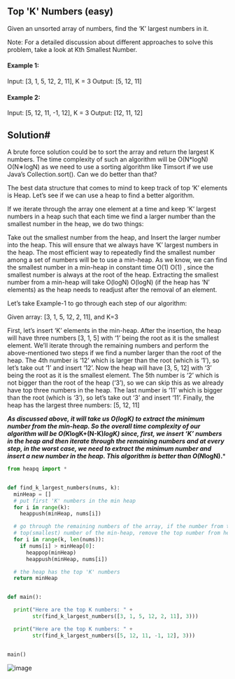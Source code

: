 ## Top 'K' Numbers (easy)

Given an unsorted array of numbers, find the ‘K’ largest numbers in it.

Note: For a detailed discussion about different approaches to solve this problem, take a look at Kth Smallest Number.

#### Example 1:

Input: [3, 1, 5, 12, 2, 11], K = 3
Output: [5, 12, 11]

#### Example 2:

Input: [5, 12, 11, -1, 12], K = 3
Output: [12, 11, 12]

## Solution#

A brute force solution could be to sort the array and return the largest K numbers. The time complexity of such an algorithm will be O(N*logN)
O(N∗logN)
 as we need to use a sorting algorithm like Timsort if we use Java’s Collection.sort(). Can we do better than that?

The best data structure that comes to mind to keep track of top ‘K’ elements is Heap. Let’s see if we can use a heap to find a better algorithm.

If we iterate through the array one element at a time and keep ‘K’ largest numbers in a heap such that each time we find a larger number than the smallest number in the heap, we do two things:

Take out the smallest number from the heap, and
Insert the larger number into the heap.
This will ensure that we always have ‘K’ largest numbers in the heap. The most efficient way to repeatedly find the smallest number among a set of numbers will be to use a min-heap. As we know, we can find the smallest number in a min-heap in constant time O(1)
O(1)
, since the smallest number is always at the root of the heap. Extracting the smallest number from a min-heap will take O(logN)
O(logN)
 (if the heap has ‘N’ elements) as the heap needs to readjust after the removal of an element.

Let’s take Example-1 to go through each step of our algorithm:

Given array: [3, 1, 5, 12, 2, 11], and K=3

First, let’s insert ‘K’ elements in the min-heap.
After the insertion, the heap will have three numbers [3, 1, 5] with ‘1’ being the root as it is the smallest element.
We’ll iterate through the remaining numbers and perform the above-mentioned two steps if we find a number larger than the root of the heap.
The 4th number is ‘12’ which is larger than the root (which is ‘1’), so let’s take out ‘1’ and insert ‘12’. Now the heap will have [3, 5, 12] with ‘3’ being the root as it is the smallest element.
The 5th number is ‘2’ which is not bigger than the root of the heap (‘3’), so we can skip this as we already have top three numbers in the heap.
The last number is ‘11’ which is bigger than the root (which is ‘3’), so let’s take out ‘3’ and insert ‘11’. Finally, the heap has the largest three numbers: [5, 12, 11]

***As discussed above, it will take us O(logK) to extract the minimum number from the min-heap. So the overall time complexity of our algorithm will be O(K*logK+(N-K)*logK)
since, first, we insert ‘K’ numbers in the heap and then iterate through the remaining numbers and at every step, in the worst case, we need to extract the minimum number and insert a new number in the heap. 
This algorithm is better than O(N*logN).***

```python
from heapq import *


def find_k_largest_numbers(nums, k):
  minHeap = []
  # put first 'K' numbers in the min heap
  for i in range(k):
    heappush(minHeap, nums[i])

  # go through the remaining numbers of the array, if the number from the array is bigger than the
  # top(smallest) number of the min-heap, remove the top number from heap and add the number from array
  for i in range(k, len(nums)):
    if nums[i] > minHeap[0]:
      heappop(minHeap)
      heappush(minHeap, nums[i])

  # the heap has the top 'K' numbers
  return minHeap


def main():

  print("Here are the top K numbers: " +
        str(find_k_largest_numbers([3, 1, 5, 12, 2, 11], 3)))

  print("Here are the top K numbers: " +
        str(find_k_largest_numbers([5, 12, 11, -1, 12], 3)))


main()
```

![image](https://user-images.githubusercontent.com/33947539/179668698-9a2898a8-ee02-4e80-8adc-b718b4d2cc89.png)



